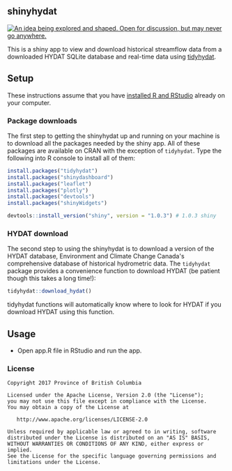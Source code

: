 
<!-- README.md is generated from README.Rmd. Please edit that file -->
shinyhydat
----------

<a rel="Inspiration" href="https://github.com/BCDevExchange/docs/blob/master/discussion/projectstates.md"><img alt="An idea being explored and shaped. Open for discussion, but may never go anywhere." style="border-width:0" src="https://assets.bcdevexchange.org/images/badges/inspiration.svg" title="An idea being explored and shaped. Open for discussion, but may never go anywhere." /></a>

This is a shiny app to view and download historical streamflow data from a downloaded HYDAT SQLite database and real-time data using [tidyhydat](https://github.com/ropensci/tidyhydat).

Setup
-----

These instructions assume that you have [installed R and RStudio](https://github.com/bcgov/bcgov-data-science-resources/wiki/Installing-R-&-RStudio) already on your computer.

### Package downloads

The first step to getting the shinyhydat up and running on your machine is to download all the packages needed by the shiny app. All of these packages are available on CRAN with the exception of `tidyhydat`. Type the following into R console to install all of them:

``` r
install.packages("tidyhydat")
install.packages("shinydashboard")
install.packages("leaflet")
install.packages("plotly")
install.packages("devtools")
install.packages("shinyWidgets")

devtools::install_version("shiny", version = "1.0.3") # 1.0.3 shiny
```

### HYDAT download

The second step to using the shinyhydat is to download a version of the HYDAT database, Environment and Climate Change Canada's comprehensive database of historical hydrometric data. The `tidyhydat` package provides a convenience function to download HYDAT (be patient though this takes a long time!):

``` r
tidyhydat::download_hydat()
```

tidyhydat functions will automatically know where to look for HYDAT if you download HYDAT using this function.

Usage
-----

-   Open app.R file in RStudio and run the app.

### License

    Copyright 2017 Province of British Columbia

    Licensed under the Apache License, Version 2.0 (the "License");
    you may not use this file except in compliance with the License.
    You may obtain a copy of the License at 

       http://www.apache.org/licenses/LICENSE-2.0

    Unless required by applicable law or agreed to in writing, software
    distributed under the License is distributed on an "AS IS" BASIS,
    WITHOUT WARRANTIES OR CONDITIONS OF ANY KIND, either express or implied.
    See the License for the specific language governing permissions and
    limitations under the License.
